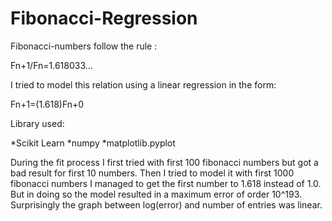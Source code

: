 # Fibonacci-Regression
Fibonacci-numbers follow the rule :

Fn+1/Fn=1.618033...

I tried to model this relation using a linear regression in the form:

Fn+1=(1.618)Fn+0

Library used:

  *Scikit Learn
  *numpy
  *matplotlib.pyplot
  
  
During the fit process I first tried with first 100 fibonacci numbers but got a bad result for first 10 numbers.
Then I tried to model it with first 1000 fibonacci numbers I managed to get the first number to 1.618 instead of 1.0.
But in doing so the model resulted in a maximum error of order 10^193.
Surprisingly the graph between log(error)  and number of entries was linear.
